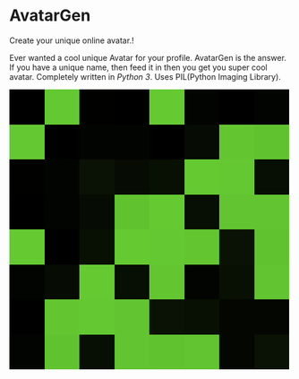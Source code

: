 # AvatarGen
Create your unique online avatar.!

Ever wanted a cool unique Avatar for your profile. AvatarGen is the answer.
If you have a unique name, then feed it in then you get you super cool avatar.
Completely written in _Python 3_. Uses PIL(Python Imaging Library).


![Avatar of hussain](https://github.com/risalmuhammed/AvatarGen/blob/master/avatar/avatar-2015-08-12_21h_19m_55s-500px.png)
